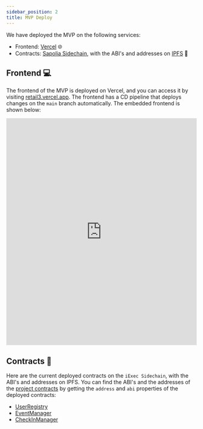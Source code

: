 ```yaml
---
sidebar_position: 2
title: MVP Deploy
---
```


We have deployed the MVP on the following services:

-   Frontend: [Vercel](https://vercel.com/) 🌐
-   Contracts: [Sapolia Sidechain](https://chainlist.org/chain/11155111), with the ABI's and addresses on [IPFS](https://ipfs.tech/) 🔗

## Frontend 💻

The frontend of the MVP is deployed on Vercel, and you can access it by visiting [retail3.vercel.app](https://retail3.vercel.app/). The frontend has a CD pipeline that deploys changes on the `main` branch automatically. The embedded frontend is shown below:

<iframe src="https://retail3.vercel.app/" width="100%" height="600" frameborder="0" allowfullscreen></iframe>


## Contracts 📄

Here are the current deployed contracts on the `iExec Sidechain`, with the ABI's and addresses on IPFS. You can find the ABI's and the addresses of the [project contracts](https://github.com/Luminate-Lumx/Retail3/tree/main/smartcontracts/packages/hardhat/contracts) by getting the `address` and `abi` properties of the deployed contracts:

-   [UserRegistry](https://gateway.pinata.cloud/ipfs/QmTfK9PZXJkDXqCmT6rwT7o268jjpwtUkJr7aCFuuCQkgk)
-   [EventManager](https://gateway.pinata.cloud/ipfs/QmP5GCxh9vJHQtQ6gt1nDziXJNtRSgmfjsYZyDtPmacVqo)
-   [CheckInManager](https://gateway.pinata.cloud/ipfs/QmSJKQ1K1Rikxe3m18cC2dWed1sBaxwnwuKbGZptxcQnbB)
